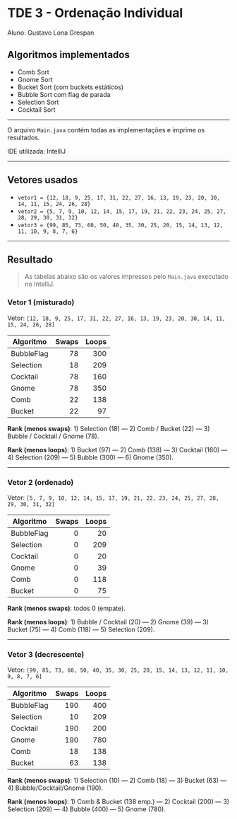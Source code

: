 # TDE 3 - Ordenação Individual

Aluno: Gustavo Lona Grespan

## Algoritmos implementados

* Comb Sort
* Gnome Sort
* Bucket Sort (com buckets estáticos)
* Bubble Sort com flag de parada
* Selection Sort
* Cocktail Sort

---

O arquivo `Main.java` contém todas as implementações e imprime os resultados.

IDE utilizada: IntelliJ

---

## Vetores usados

* `vetor1 = {12, 18, 9, 25, 17, 31, 22, 27, 16, 13, 19, 23, 20, 30, 14, 11, 15, 24, 26, 28}`
* `vetor2 = {5, 7, 9, 10, 12, 14, 15, 17, 19, 21, 22, 23, 24, 25, 27, 28, 29, 30, 31, 32}`
* `vetor3 = {99, 85, 73, 60, 50, 40, 35, 30, 25, 20, 15, 14, 13, 12, 11, 10, 9, 8, 7, 6}`

---

## Resultado

> As tabelas abaixo são os valores impressos pelo `Main.java` executado no IntelliJ.

### Vetor 1 (misturado)

Vetor: `[12, 18, 9, 25, 17, 31, 22, 27, 16, 13, 19, 23, 20, 30, 14, 11, 15, 24, 26, 28]`

| Algoritmo  | Swaps | Loops |
| ---------- | ----: | ----: |
| BubbleFlag |    78 |   300 |
| Selection  |    18 |   209 |
| Cocktail   |    78 |   160 |
| Gnome      |    78 |   350 |
| Comb       |    22 |   138 |
| Bucket     |    22 |    97 |

**Rank (menos swaps)**: 1) Selection (18) — 2) Comb / Bucket (22) — 3) Bubble / Cocktail / Gnome (78).

**Rank (menos loops)**: 1) Bucket (97) — 2) Comb (138) — 3) Cocktail (160) — 4) Selection (209) — 5) Bubble (300) — 6) Gnome (350).

---

### Vetor 2 (ordenado)

Vetor: `[5, 7, 9, 10, 12, 14, 15, 17, 19, 21, 22, 23, 24, 25, 27, 28, 29, 30, 31, 32]`

| Algoritmo  | Swaps | Loops |
| ---------- | ----: | ----: |
| BubbleFlag |     0 |    20 |
| Selection  |     0 |   209 |
| Cocktail   |     0 |    20 |
| Gnome      |     0 |    39 |
| Comb       |     0 |   118 |
| Bucket     |     0 |    75 |

**Rank (menos swaps)**: todos 0 (empate).

**Rank (menos loops)**: 1) Bubble / Cocktail (20) — 2) Gnome (39) — 3) Bucket (75) — 4) Comb (118) — 5) Selection (209).

---

### Vetor 3 (decrescente)

Vetor: `[99, 85, 73, 60, 50, 40, 35, 30, 25, 20, 15, 14, 13, 12, 11, 10, 9, 8, 7, 6]`

| Algoritmo  | Swaps | Loops |
| ---------- | ----: | ----: |
| BubbleFlag |   190 |   400 |
| Selection  |    10 |   209 |
| Cocktail   |   190 |   200 |
| Gnome      |   190 |   780 |
| Comb       |    18 |   138 |
| Bucket     |    63 |   138 |

**Rank (menos swaps)**: 1) Selection (10) — 2) Comb (18) — 3) Bucket (63) — 4) Bubble/Cocktail/Gnome (190).

**Rank (menos loops)**: 1) Comb & Bucket (138 emp.) — 2) Cocktail (200) — 3) Selection (209) — 4) Bubble (400) — 5) Gnome (780).
